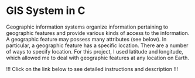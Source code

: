 # GIS System in C

Geographic information systems organize information pertaining to geographic features and provide various kinds of access 
to the information. A geographic feature may possess many attributes (see below). In particular, a geographic feature has a 
specific location. There are a number of ways to specify location. For this project, I used latitude and longitude, 
which allowed me to deal with geographic features at any location on Earth.

!!! Click on the link below to see detailed instructions and description !!!


